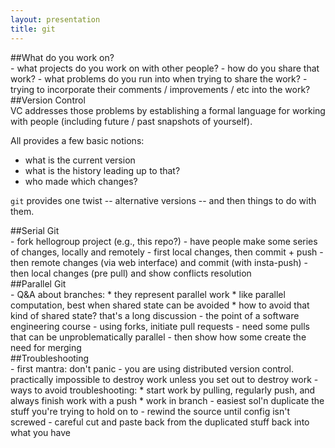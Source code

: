 ```yaml
---
layout: presentation
title: git
---
```

<section markdown="block">
##What do you work on?
<aside class="notes" markdown="block">
- what projects do you work on with other people?
- how do you share that work?
- what problems do you run into when trying to share the work?
- trying to incorporate their comments / improvements / etc into the work?
</aside>
</section>

<section markdown="block">
##Version Control
<aside class="notes" markdown="block">
VC addresses those problems by establishing a formal language for working with people
(including future / past snapshots of yourself).

All provides a few basic notions:
- what is the current version
- what is the history leading up to that?
- who made which changes?

`git` provides one twist -- alternative versions -- and then things to do with them.
</aside>
</section>

<section markdown="block">
##Serial Git
<aside class="notes" markdown="block">
- fork hellogroup project (e.g., this repo?)
- have people make some series of changes, locally and remotely
- first local changes, then commit + push
- then remote changes (via web interface) and commit (with insta-push)
- then local changes (pre pull) and show conflicts resolution
</aside>
</section>

<section markdown="block">
##Parallel Git
<aside class="notes" markdown="block">
- Q&A about branches:
 * they represent parallel work
 * like parallel computation, best when shared state can be avoided
 * how to avoid that kind of shared state? that's a long discussion - the point of a software engineering course
- using forks, initiate pull requests
- need some pulls that can be unproblematically parallel
- then show how some create the need for merging
</aside>
</section>

<section markdown="block">
##Troubleshooting
<aside class="notes" markdown="block">
- first mantra: don't panic - you are using distributed version control.
practically impossible to destroy work unless you set out to destroy work
- ways to avoid troubleshooting:
 * start work by pulling, regularly push, and always finish work with a push
 * work in branch 
- easiest sol'n duplicate the stuff you're trying to hold on to
- rewind the source until config isn't screwed
- careful cut and paste back from the duplicated stuff back into what you have
</aside>
</section>
